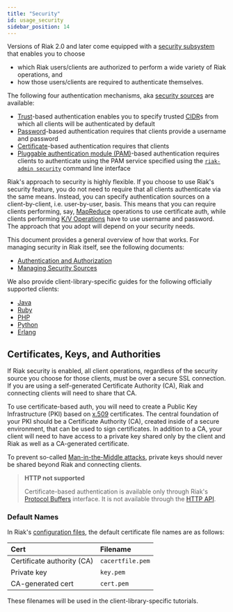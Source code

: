```yaml
---
title: "Security"
id: usage_security
sidebar_position: 14
---
```


Versions of Riak 2.0 and later come equipped with a [security subsystem](../../../using/security/basics.md) that enables you to choose

* which Riak users/clients are authorized to perform a wide variety of
  Riak operations, and
* how those users/clients are required to authenticate themselves.

The following four authentication mechanisms, aka [security sources](../../../using/security/managing-sources.md) are available:

* [Trust](../../../using/security/managing-sources.md#trust-based-authentication)-based
  authentication enables you to specify trusted
  [CIDR](http://en.wikipedia.org/wiki/Classless_Inter-Domain_Routing)s
  from which all clients will be authenticated by default
* [Password](../../../using/security/managing-sources.md#password-based-authentication)-based authentication requires
  that clients provide a username and password
* [Certificate](../../../using/security/managing-sources.md#certificate-based-authentication)-based authentication
  requires that clients
* [Pluggable authentication module (PAM)](../../../using/security/managing-sources.md#pam-based-authentication)-based authentication requires
  clients to authenticate using the PAM service specified using the
  [`riak-admin security`](../../../using/security/managing-sources.md)
  command line interface

Riak's approach to security is highly flexible. If you choose to use
Riak's security feature, you do not need to require that all clients
authenticate via the same means. Instead, you can specify authentication
sources on a client-by-client, i.e. user-by-user, basis. This means that
you can require clients performing, say, [MapReduce](../../../developing/usage/mapreduce.md)
operations to use certificate auth, while clients performing [K/V Operations](../../../developing/usage/index.md) have to use username and password. The approach
that you adopt will depend on your security needs.

This document provides a general overview of how that works. For
managing security in Riak itself, see the following documents:

* [Authentication and Authorization](../../../using/security/basics.md)
* [Managing Security Sources](../../../using/security/managing-sources.md)

We also provide client-library-specific guides for the following
officially supported clients:

* [Java](../../../developing/usage/security/java.md)
* [Ruby](../../../developing/usage/security/ruby.md)
* [PHP](../../../developing/usage/security/php.md)
* [Python](../../../developing/usage/security/python.md)
* [Erlang](../../../developing/usage/security/erlang.md)

## Certificates, Keys, and Authorities

If Riak security is enabled, all client operations, regardless of the
security source you choose for those clients, must be over a secure SSL
connection. If you are using a self-generated Certificate Authority
(CA), Riak and connecting clients will need to share that CA.

To use certificate-based auth, you will need to create a Public Key
Infrastructure (PKI) based on
[x.509](http://en.wikipedia.org/wiki/X.509) certificates. The central
foundation of your PKI should be a Certificate Authority (CA), created
inside of a secure environment, that can be used to sign certificates.
In addition to a CA, your client will need to have access to a private
key shared only by the client and Riak as well as a CA-generated
certificate.

To prevent so-called [Man-in-the-Middle
attacks](http://en.wikipedia.org/wiki/Man-in-the-middle_attack), private
keys should never be shared beyond Riak and connecting clients.

> **HTTP not supported**
>
> Certificate-based authentication is available only through Riak's
> [Protocol Buffers](../../../developing/api/protocol-buffers/index.md) interface. It is not available through the
> [HTTP API](../../../developing/api/http/index.md).

### Default Names

In Riak's [configuration files](../../../configuring/reference.md#security), the
default certificate file names are as follows:

| Cert                       | Filename         |
| :------------------------- | :--------------- |
| Certificate authority (CA) | `cacertfile.pem` |
| Private key                | `key.pem`        |
| CA-generated cert          | `cert.pem`       |

These filenames will be used in the client-library-specific tutorials.
